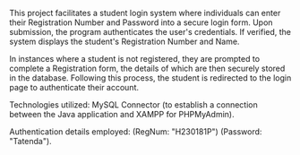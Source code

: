 This project facilitates a student login system where individuals can enter their Registration Number and Password into a secure login form. Upon submission, the program authenticates the user's credentials. If verified, the system displays the student's Registration Number and Name.

In instances where a student is not registered, they are prompted to complete a Registration form, the details of which are then securely stored in the database. Following this process, the student is redirected to the login page to authenticate their account.

Technologies utilized: MySQL Connector (to establish a connection between the Java application and XAMPP for PHPMyAdmin).

Authentication details employed: (RegNum: "H230181P") (Password: "Tatenda").
